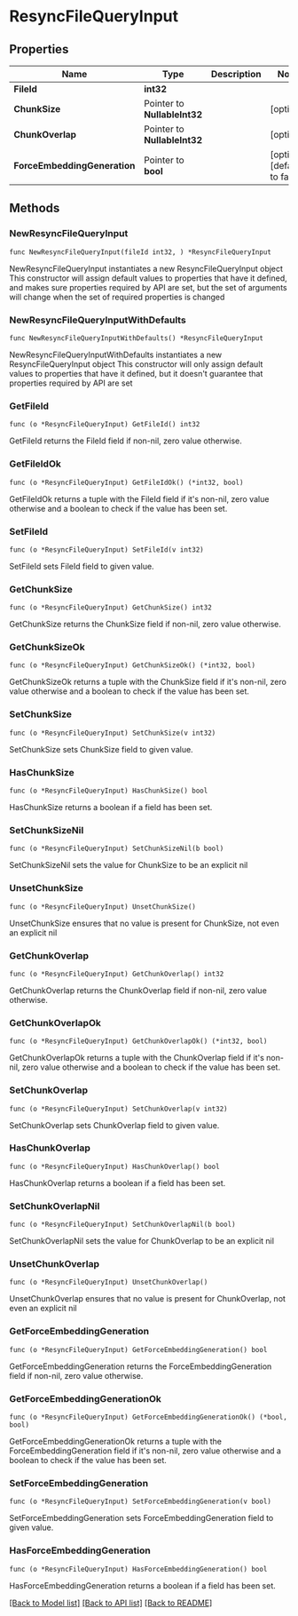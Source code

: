 # ResyncFileQueryInput

## Properties

Name | Type | Description | Notes
------------ | ------------- | ------------- | -------------
**FileId** | **int32** |  | 
**ChunkSize** | Pointer to **NullableInt32** |  | [optional] 
**ChunkOverlap** | Pointer to **NullableInt32** |  | [optional] 
**ForceEmbeddingGeneration** | Pointer to **bool** |  | [optional] [default to false]

## Methods

### NewResyncFileQueryInput

`func NewResyncFileQueryInput(fileId int32, ) *ResyncFileQueryInput`

NewResyncFileQueryInput instantiates a new ResyncFileQueryInput object
This constructor will assign default values to properties that have it defined,
and makes sure properties required by API are set, but the set of arguments
will change when the set of required properties is changed

### NewResyncFileQueryInputWithDefaults

`func NewResyncFileQueryInputWithDefaults() *ResyncFileQueryInput`

NewResyncFileQueryInputWithDefaults instantiates a new ResyncFileQueryInput object
This constructor will only assign default values to properties that have it defined,
but it doesn't guarantee that properties required by API are set

### GetFileId

`func (o *ResyncFileQueryInput) GetFileId() int32`

GetFileId returns the FileId field if non-nil, zero value otherwise.

### GetFileIdOk

`func (o *ResyncFileQueryInput) GetFileIdOk() (*int32, bool)`

GetFileIdOk returns a tuple with the FileId field if it's non-nil, zero value otherwise
and a boolean to check if the value has been set.

### SetFileId

`func (o *ResyncFileQueryInput) SetFileId(v int32)`

SetFileId sets FileId field to given value.


### GetChunkSize

`func (o *ResyncFileQueryInput) GetChunkSize() int32`

GetChunkSize returns the ChunkSize field if non-nil, zero value otherwise.

### GetChunkSizeOk

`func (o *ResyncFileQueryInput) GetChunkSizeOk() (*int32, bool)`

GetChunkSizeOk returns a tuple with the ChunkSize field if it's non-nil, zero value otherwise
and a boolean to check if the value has been set.

### SetChunkSize

`func (o *ResyncFileQueryInput) SetChunkSize(v int32)`

SetChunkSize sets ChunkSize field to given value.

### HasChunkSize

`func (o *ResyncFileQueryInput) HasChunkSize() bool`

HasChunkSize returns a boolean if a field has been set.

### SetChunkSizeNil

`func (o *ResyncFileQueryInput) SetChunkSizeNil(b bool)`

 SetChunkSizeNil sets the value for ChunkSize to be an explicit nil

### UnsetChunkSize
`func (o *ResyncFileQueryInput) UnsetChunkSize()`

UnsetChunkSize ensures that no value is present for ChunkSize, not even an explicit nil
### GetChunkOverlap

`func (o *ResyncFileQueryInput) GetChunkOverlap() int32`

GetChunkOverlap returns the ChunkOverlap field if non-nil, zero value otherwise.

### GetChunkOverlapOk

`func (o *ResyncFileQueryInput) GetChunkOverlapOk() (*int32, bool)`

GetChunkOverlapOk returns a tuple with the ChunkOverlap field if it's non-nil, zero value otherwise
and a boolean to check if the value has been set.

### SetChunkOverlap

`func (o *ResyncFileQueryInput) SetChunkOverlap(v int32)`

SetChunkOverlap sets ChunkOverlap field to given value.

### HasChunkOverlap

`func (o *ResyncFileQueryInput) HasChunkOverlap() bool`

HasChunkOverlap returns a boolean if a field has been set.

### SetChunkOverlapNil

`func (o *ResyncFileQueryInput) SetChunkOverlapNil(b bool)`

 SetChunkOverlapNil sets the value for ChunkOverlap to be an explicit nil

### UnsetChunkOverlap
`func (o *ResyncFileQueryInput) UnsetChunkOverlap()`

UnsetChunkOverlap ensures that no value is present for ChunkOverlap, not even an explicit nil
### GetForceEmbeddingGeneration

`func (o *ResyncFileQueryInput) GetForceEmbeddingGeneration() bool`

GetForceEmbeddingGeneration returns the ForceEmbeddingGeneration field if non-nil, zero value otherwise.

### GetForceEmbeddingGenerationOk

`func (o *ResyncFileQueryInput) GetForceEmbeddingGenerationOk() (*bool, bool)`

GetForceEmbeddingGenerationOk returns a tuple with the ForceEmbeddingGeneration field if it's non-nil, zero value otherwise
and a boolean to check if the value has been set.

### SetForceEmbeddingGeneration

`func (o *ResyncFileQueryInput) SetForceEmbeddingGeneration(v bool)`

SetForceEmbeddingGeneration sets ForceEmbeddingGeneration field to given value.

### HasForceEmbeddingGeneration

`func (o *ResyncFileQueryInput) HasForceEmbeddingGeneration() bool`

HasForceEmbeddingGeneration returns a boolean if a field has been set.


[[Back to Model list]](../README.md#documentation-for-models) [[Back to API list]](../README.md#documentation-for-api-endpoints) [[Back to README]](../README.md)


